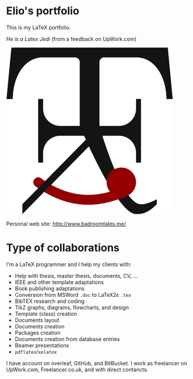 # Elio's portfolio

This is my LaTeX portfolio.

*He is a Latex Jedi* (from a feedback on UpWork.com)

![My Logo](/TikZimages/logoofficial.png)

Personal web site: http://www.badroomtales.me/

# Type of collaborations

I'm a LaTeX programmer and I help my clients with:

* Help with thesis, master thesis, documents, CV, ...
* IEEE and other template adaptations
* Book publishing adaptations
* Conversion from MSWord `.doc` to LaTeX2ε `.tex`
* BibTEX research and coding
* TikZ graphs, diagrams, flowcharts, and design
* Template (class) creation
* Documents layout
* Documents creation
* Packages creation
* Documents creation from database entries
* Beamer presentations
* `pdflatex`/`xelatex`

I have account on overleaf, GitHub, and BitBucket.
I work as freelancer on UpWork.com, Freelancer.co.uk, and with direct contancts.
